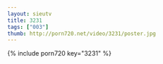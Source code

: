 ```yaml
--- 
layout: sieutv
title: 3231
tags: ["003"]
thumb: http://porn720.net/video/3231/poster.jpg
---
```

{% include porn720 key="3231" %} 
